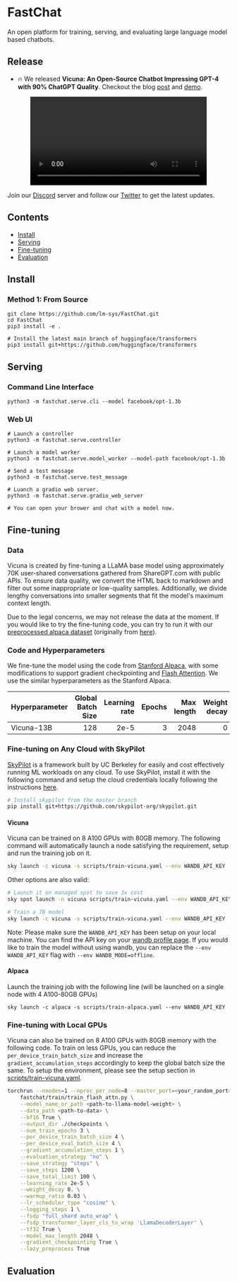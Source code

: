 # FastChat
An open platform for training, serving, and evaluating large language model based chatbots.

## Release
- 🔥 We released **Vicuna: An Open-Source Chatbot Impressing GPT-4 with 90% ChatGPT Quality**. Checkout the blog [post]() and [demo]().

<div align="center">
  <video src="assets/demo-narrow.mp4" width=400/>
</div>

Join our [Discord]() server and follow our [Twitter]() to get the latest updates.

## Contents
- [Install](#install)
- [Serving](#serving)
- [Fine-tuning](#fine-tuning)
- [Evaluation](#evaluation)

## Install

### Method 1: From Source
```
git clone https://github.com/lm-sys/FastChat.git
cd FastChat
pip3 install -e .

# Install the latest main branch of huggingface/transformers
pip3 install git+https://github.com/huggingface/transformers
```

## Serving

### Command Line Interface
```
python3 -m fastchat.serve.cli --model facebook/opt-1.3b
```

### Web UI
```
# Launch a controller
python3 -m fastchat.serve.controller

# Launch a model worker
python3 -m fastchat.serve.model_worker --model-path facebook/opt-1.3b

# Send a test message
python3 -m fastchat.serve.test_message

# Luanch a gradio web server.
python3 -m fastchat.serve.gradio_web_server

# You can open your brower and chat with a model now.
```

## Fine-tuning


### Data

Vicuna is created by fine-tuning a LLaMA base model using approximately 70K user-shared conversations gathered from ShareGPT.com with public APIs. To ensure data quality, we convert the HTML back to markdown and filter out some inappropriate or low-quality samples. Additionally, we divide lengthy conversations into smaller segments that fit the model's maximum context length.

Due to the legal concerns, we may not release the data at the moment. If you would like to try the fine-tuning code, you can try to run it with our [preprocessed alpaca dataset](playground/data/alpaca-data-conversation.json) (originally from [here](https://github.com/tatsu-lab/stanford_alpaca)).

### Code and Hyperparameters
We fine-tune the model using the code from [Stanford Alpaca](https://github.com/tatsu-lab/stanford_alpaca), with some modifications to support gradient checkpointing and [Flash Attention](https://github.com/HazyResearch/flash-attention). We use the similar hyperparameters as the Stanford Alpaca.

| Hyperparameter | Global Batch Size | Learning rate | Epochs | Max length | Weight decay |
| --- | ---: | ---: | ---: | ---: | ---: |
| Vicuna-13B | 128 | 2e-5 | 3 | 2048 | 0 |

### Fine-tuning on Any Cloud with SkyPilot
[SkyPilot](https://github.com/skypilot-org/skypilot) is a framework built by UC Berkeley for easily and cost effectively running ML workloads on any cloud. 
To use SkyPilot, install it with the following command and setup the cloud credentials locally following the instructions [here](https://skypilot.readthedocs.io/en/latest/getting-started/installation.html).
```bash
# Install skypilot from the master branch
pip install git+https://github.com/skypilot-org/skypilot.git
```
#### Vicuna
Vicuna can be trained on 8 A100 GPUs with 80GB memory. The following command will automatically launch a node satisfying the requirement, setup and run the training job on it.
```bash
sky launch -c vicuna -s scripts/train-vicuna.yaml --env WANDB_API_KEY
```
Other options are also valid:
```bash
# Launch it on managed spot to save 3x cost
sky spot launch -n vicuna scripts/train-vicuna.yaml --env WANDB_API_KEY

# Train a 7B model
sky launch -c vicuna -s scripts/train-vicuna.yaml --env WANDB_API_KEY --env MODEL_SIZE=7
```
Note: Please make sure the `WANDB_API_KEY` has been setup on your local machine. You can find the API key on your [wandb profile page](https://wandb.ai/authorize). If you would like to train the model without using wandb, you can replace the `--env WANDB_API_KEY` flag with `--env WANDB_MODE=offline`.

#### Alpaca
Launch the training job with the following line (will be launched on a single node with 4 A100-80GB GPUs)
```
sky launch -c alpaca -s scripts/train-alpaca.yaml --env WANDB_API_KEY
```

### Fine-tuning with Local GPUs
Vicuna can also be trained on 8 A100 GPUs with 80GB memory with the following code. To train on less GPUs, you can reduce the `per_device_train_batch_size` and increase the `gradient_accumulation_steps` accordingly to keep the global batch size the same. To setup the environment, please see the setup section in [scripts/train-vicuna.yaml](scripts/train-vicuna.yaml).
```bash
torchrun --nnodes=1 --nproc_per_node=8 --master_port=<your_random_port> \
    fastchat/train/train_flash_attn.py \
    --model_name_or_path <path-to-llama-model-weight> \
    --data_path <path-to-data> \
    --bf16 True \
    --output_dir ./checkpoints \
    --num_train_epochs 3 \
    --per_device_train_batch_size 4 \
    --per_device_eval_batch_size 4 \
    --gradient_accumulation_steps 1 \
    --evaluation_strategy "no" \
    --save_strategy "steps" \
    --save_steps 1200 \
    --save_total_limit 100 \
    --learning_rate 2e-5 \
    --weight_decay 0. \
    --warmup_ratio 0.03 \
    --lr_scheduler_type "cosine" \
    --logging_steps 1 \
    --fsdp "full_shard auto_wrap" \
    --fsdp_transformer_layer_cls_to_wrap 'LlamaDecoderLayer' \
    --tf32 True \
    --model_max_length 2048 \
    --gradient_checkpointing True \
    --lazy_preprocess True
```

## Evaluation

